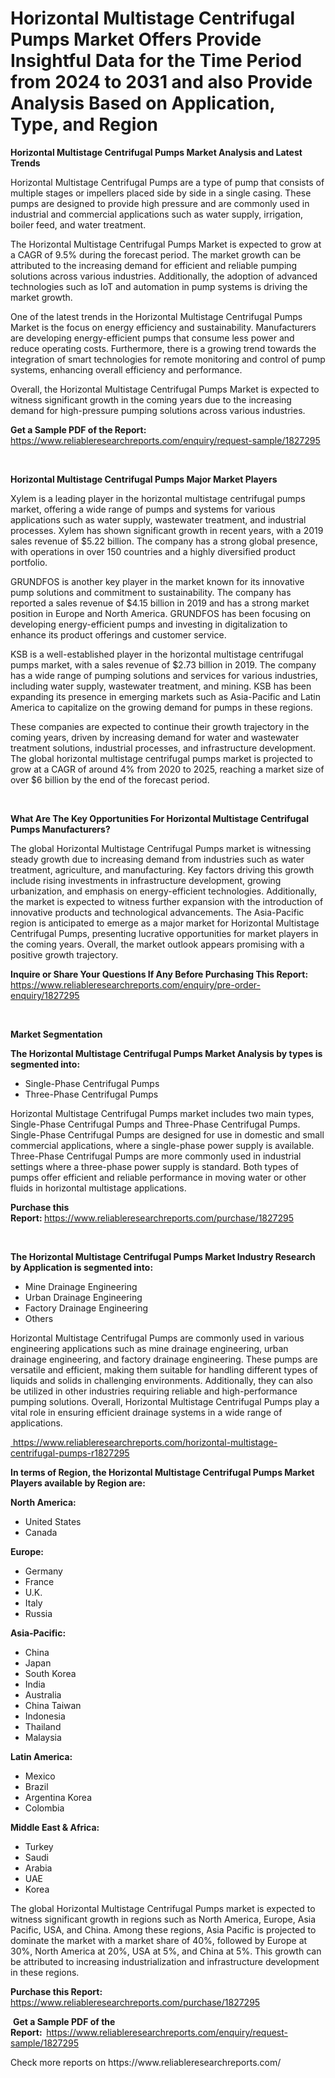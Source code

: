 <p><h1>Horizontal Multistage Centrifugal Pumps Market Offers Provide Insightful Data for the Time Period from 2024 to 2031 and also Provide Analysis Based on Application, Type, and Region</h1></p><p><strong>Horizontal Multistage Centrifugal Pumps Market Analysis and Latest Trends</strong></p>
<p><p>Horizontal Multistage Centrifugal Pumps are a type of pump that consists of multiple stages or impellers placed side by side in a single casing. These pumps are designed to provide high pressure and are commonly used in industrial and commercial applications such as water supply, irrigation, boiler feed, and water treatment.</p><p>The Horizontal Multistage Centrifugal Pumps Market is expected to grow at a CAGR of 9.5% during the forecast period. The market growth can be attributed to the increasing demand for efficient and reliable pumping solutions across various industries. Additionally, the adoption of advanced technologies such as IoT and automation in pump systems is driving the market growth.</p><p>One of the latest trends in the Horizontal Multistage Centrifugal Pumps Market is the focus on energy efficiency and sustainability. Manufacturers are developing energy-efficient pumps that consume less power and reduce operating costs. Furthermore, there is a growing trend towards the integration of smart technologies for remote monitoring and control of pump systems, enhancing overall efficiency and performance.</p><p>Overall, the Horizontal Multistage Centrifugal Pumps Market is expected to witness significant growth in the coming years due to the increasing demand for high-pressure pumping solutions across various industries.</p></p>
<p><strong>Get a Sample PDF of the Report:&nbsp;</strong> <a href="https://www.reliableresearchreports.com/enquiry/request-sample/1827295">https://www.reliableresearchreports.com/enquiry/request-sample/1827295</a></p>
<p>&nbsp;</p>
<p><strong>Horizontal Multistage Centrifugal Pumps Major Market Players</strong></p>
<p><p>Xylem is a leading player in the horizontal multistage centrifugal pumps market, offering a wide range of pumps and systems for various applications such as water supply, wastewater treatment, and industrial processes. Xylem has shown significant growth in recent years, with a 2019 sales revenue of $5.22 billion. The company has a strong global presence, with operations in over 150 countries and a highly diversified product portfolio.</p><p>GRUNDFOS is another key player in the market known for its innovative pump solutions and commitment to sustainability. The company has reported a sales revenue of $4.15 billion in 2019 and has a strong market position in Europe and North America. GRUNDFOS has been focusing on developing energy-efficient pumps and investing in digitalization to enhance its product offerings and customer service.</p><p>KSB is a well-established player in the horizontal multistage centrifugal pumps market, with a sales revenue of $2.73 billion in 2019. The company has a wide range of pumping solutions and services for various industries, including water supply, wastewater treatment, and mining. KSB has been expanding its presence in emerging markets such as Asia-Pacific and Latin America to capitalize on the growing demand for pumps in these regions.</p><p>These companies are expected to continue their growth trajectory in the coming years, driven by increasing demand for water and wastewater treatment solutions, industrial processes, and infrastructure development. The global horizontal multistage centrifugal pumps market is projected to grow at a CAGR of around 4% from 2020 to 2025, reaching a market size of over $6 billion by the end of the forecast period.</p></p>
<p>&nbsp;</p>
<p><strong>What Are The Key Opportunities For Horizontal Multistage Centrifugal Pumps Manufacturers?</strong></p>
<p><p>The global Horizontal Multistage Centrifugal Pumps market is witnessing steady growth due to increasing demand from industries such as water treatment, agriculture, and manufacturing. Key factors driving this growth include rising investments in infrastructure development, growing urbanization, and emphasis on energy-efficient technologies. Additionally, the market is expected to witness further expansion with the introduction of innovative products and technological advancements. The Asia-Pacific region is anticipated to emerge as a major market for Horizontal Multistage Centrifugal Pumps, presenting lucrative opportunities for market players in the coming years. Overall, the market outlook appears promising with a positive growth trajectory.</p></p>
<p><strong>Inquire or Share Your Questions If Any Before Purchasing This Report:</strong> <a href="https://www.reliableresearchreports.com/enquiry/pre-order-enquiry/1827295">https://www.reliableresearchreports.com/enquiry/pre-order-enquiry/1827295</a></p>
<p>&nbsp;</p>
<p><strong>Market Segmentation</strong></p>
<p><strong>The Horizontal Multistage Centrifugal Pumps Market Analysis by types is segmented into:</strong></p>
<p><ul><li>Single-Phase Centrifugal Pumps</li><li>Three-Phase Centrifugal Pumps</li></ul></p>
<p><p>Horizontal Multistage Centrifugal Pumps market includes two main types, Single-Phase Centrifugal Pumps and Three-Phase Centrifugal Pumps. Single-Phase Centrifugal Pumps are designed for use in domestic and small commercial applications, where a single-phase power supply is available. Three-Phase Centrifugal Pumps are more commonly used in industrial settings where a three-phase power supply is standard. Both types of pumps offer efficient and reliable performance in moving water or other fluids in horizontal multistage applications.</p></p>
<p><strong>Purchase this Report:&nbsp;</strong><a href="https://www.reliableresearchreports.com/purchase/1827295">https://www.reliableresearchreports.com/purchase/1827295</a></p>
<p>&nbsp;</p>
<p><strong>The Horizontal Multistage Centrifugal Pumps Market Industry Research by Application is segmented into:</strong></p>
<p><ul><li>Mine Drainage Engineering</li><li>Urban Drainage Engineering</li><li>Factory Drainage Engineering</li><li>Others</li></ul></p>
<p><p>Horizontal Multistage Centrifugal Pumps are commonly used in various engineering applications such as mine drainage engineering, urban drainage engineering, and factory drainage engineering. These pumps are versatile and efficient, making them suitable for handling different types of liquids and solids in challenging environments. Additionally, they can also be utilized in other industries requiring reliable and high-performance pumping solutions. Overall, Horizontal Multistage Centrifugal Pumps play a vital role in ensuring efficient drainage systems in a wide range of applications.</p></p>
<p><a href="https://www.reliableresearchreports.com/horizontal-multistage-centrifugal-pumps-r1827295">&nbsp;https://www.reliableresearchreports.com/horizontal-multistage-centrifugal-pumps-r1827295</a></p>
<p><strong>In terms of Region, the Horizontal Multistage Centrifugal Pumps Market Players available by Region are:</strong></p>
<p>
    <p> <strong> North America: </strong>
        <ul>
            <li>United States</li>
            <li>Canada</li>
        </ul>
        </p> 
    <p> <strong> Europe: </strong>
        <ul>
            <li>Germany</li>
            <li>France</li>
            <li>U.K.</li>
            <li>Italy</li>
            <li>Russia</li>
        </ul>
        </p> 
    <p> <strong> Asia-Pacific: </strong>
        <ul>
            <li>China</li>
            <li>Japan</li>
            <li>South Korea</li>
            <li>India</li>
            <li>Australia</li>
            <li>China Taiwan</li>
            <li>Indonesia</li>
            <li>Thailand</li>
            <li>Malaysia</li>
        </ul>
        </p> 
    <p> <strong> Latin America: </strong>
        <ul>
            <li>Mexico</li>
            <li>Brazil</li>
            <li>Argentina Korea</li>
            <li>Colombia</li>
        </ul>
        </p> 
    <p> <strong> Middle East & Africa: </strong>
        <ul>
            <li>Turkey</li>
            <li>Saudi</li>
            <li>Arabia</li>
            <li>UAE</li>
            <li>Korea</li>
        </ul>
    </p>
    </p>
<p><p>The global Horizontal Multistage Centrifugal Pumps market is expected to witness significant growth in regions such as North America, Europe, Asia Pacific, USA, and China. Among these regions, Asia Pacific is projected to dominate the market with a market share of 40%, followed by Europe at 30%, North America at 20%, USA at 5%, and China at 5%. This growth can be attributed to increasing industrialization and infrastructure development in these regions.</p></p>
<p><strong>Purchase this Report: </strong><a href="https://www.reliableresearchreports.com/purchase/1827295">https://www.reliableresearchreports.com/purchase/1827295</a></p>
<p>&nbsp;<strong>Get a Sample PDF of the Report:&nbsp;&nbsp;</strong><a href="https://www.reliableresearchreports.com/enquiry/request-sample/1827295">https://www.reliableresearchreports.com/enquiry/request-sample/1827295</a></p>
<p><strong></strong></p>
<p>Check more reports on https://www.reliableresearchreports.com/</p>